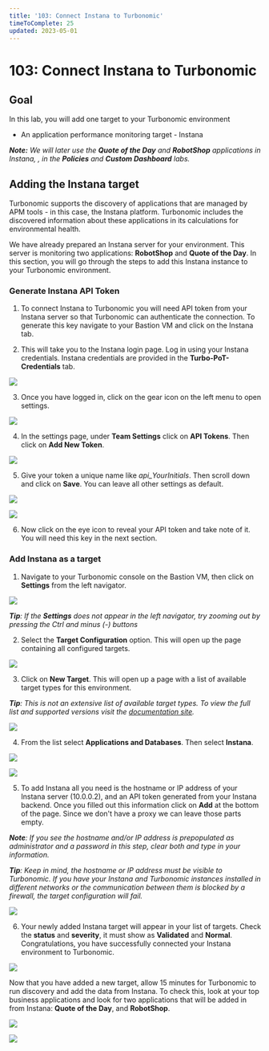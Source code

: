 ```yaml
---
title: '103: Connect Instana to Turbonomic'
timeToComplete: 25
updated: 2023-05-01
---
```


# 103: Connect Instana to Turbonomic

## Goal

In this lab, you will add one target to your Turbonomic environment

- An application performance monitoring target - Instana

_**Note:** We will later use the **Quote of the Day** and **RobotShop** applications in Instana, , in the **Policies** and **Custom Dashboard** labs._

## Adding the Instana target

Turbonomic supports the discovery of applications that are managed by APM tools - in this case, the Instana platform. Turbonomic includes the discovered information about these applications in its calculations for environmental health.

We have already prepared an Instana server for your environment. This server is monitoring two applications: **RobotShop** and **Quote of the Day**. In this section, you will go through the steps to add this Instana instance to your Turbonomic environment.

### Generate Instana API Token

1. To connect Instana to Turbonomic you will need API token from your Instana server so that Turbonomic can authenticate the connection. To generate this key navigate to your Bastion VM and click on the Instana tab.

2. This will take you to the Instana login page. Log in using your Instana credentials. Instana credentials are provided in the **Turbo-PoT-Credentials** tab.

![](./images/103/instanatab.png)

3. Once you have logged in, click on the gear icon on the left menu to open settings.

![](./images/103/instana2.png)

4. In the settings page, under **Team Settings** click on **API Tokens**. Then click on **Add New Token**.

![](./images/103/instana3.png)

5. Give your token a unique name like _api_YourInitials_. Then scroll down and click on **Save**. You can leave all other settings as default.

![](./images/103/instana4.png)

![](./images/103/instana5.png)

6. Now click on the eye icon to reveal your API token and take note of it. You will need this key in the next section.

### Add Instana as a target

1. Navigate to your Turbonomic console on the Bastion VM, then click on **Settings** from the left navigator.

![](./images/103/turbo-main.png)

_**Tip**: If the **Settings** does not appear in the left navigator, try zooming out by pressing the Ctrl and minus (-) buttons_

2. Select the **Target Configuration** option. This will open up the page containing all configured targets.

![](./images/103/target-settings.png)

3. Click on **New Target**. This will open up a page with a list of available target types for this environment.

_**Tip**: This is not an extensive list of available target types. To view the full list and supported versions visit the [documentation site](https://www.ibm.com/docs/en/tarm/8.8.0?topic=overview-turbonomic-targets)._

![](./images/103/target-page.png)

4. From the list select **Applications and Databases**. Then select **Instana**.

![](./images/103/add-instana-1.png)

![](./images/103/add-instana-2.png)

5. To add Instana all you need is the hostname or IP address of your Instana server (10.0.0.2), and an API token generated from your Instana backend. Once you filled out this information click on **Add** at the bottom of the page. Since we don't have a proxy we can leave those parts empty.

_**Note**: If you see the hostname and/or IP address is prepopulated as administrator and a password in this step, clear both and type in your information._

_**Tip**: Keep in mind, the hostname or IP address must be visible to Turbonomic. If you have your Instana and Turbonomic instances installed in different networks or the communication between them is blocked by a firewall, the target configuration will fail._

![](./images/103/add-instana-3.png)

6. Your newly added Instana target will appear in your list of targets. Check the **status** and **severity**, it must show as **Validated** and **Normal**. Congratulations, you have successfully connected your Instana environment to Turbonomic.

![](./images/103/validated.png)

Now that you have added a new target, allow 15 minutes for Turbonomic to run discovery and add the data from Instana. To check this, look at your top business applications and look for two applications that will be added in from Instana: **Quote of the Day**, and **RobotShop**.

![](./images/103/listapps.png)

![](./images/103/apps.png)
